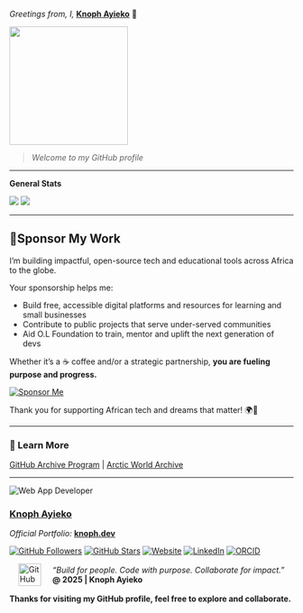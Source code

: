 *Greetings from, I,* **[Knoph Ayieko](https://github.com/Knoph1)** 👋

<img src="https://media2.giphy.com/media/v1.Y2lkPTc5MGI3NjExYndwd2dlYThvczl0ZXc3cjduMzNjZ3lyNnljZnpldDdsM2IwdTdieCZlcD12MV9pbnRlcm5hbF9naWZfYnlfaWQmY3Q9Zw/jBOOXxSJfG8kqMxT11/giphy.gif" height="210">

> *Welcome to my *GitHub* profile*

---

**General Stats**

<div align="flex">

  <!-- GitHub Stats with "contribs" hidden -->
  <img src="https://github-readme-stats.vercel.app/api?username=Knoph1&show_icons=true&theme=compact&hide=contribs" />
  <!-- Top Languages -->
  <img src="https://github-readme-stats.vercel.app/api/top-langs/?username=Knoph1&layout=compact&theme=compact" />

</div>

---

## 💖Sponsor My Work

I’m building impactful, open-source tech and educational tools across Africa to the globe.

Your sponsorship helps me:
- Build free, accessible digital platforms and resources for learning and small businesses
- Contribute to public projects that serve under-served communities
- Aid O.L Foundation to train, mentor and uplift the next generation of devs

Whether it’s a ☕ coffee and/or a strategic partnership, **you are fueling purpose and progress.**

[![Sponsor Me](https://img.shields.io/badge/Sponsor-Knoph%20Ayieko-%23ff69b4?style=for-the-badge&logo=github-sponsors&logoColor=white)](https://github.com/sponsors/Knoph1)

Thank you for supporting African tech and dreams that matter! 🌍🚀

---

### 📜 Learn More

[GitHub Archive Program](https://archiveprogram.github.com/) | [Arctic World Archive](https://arcticworldarchive.org/)

---

![Web App Developer](https://img.shields.io/badge/Developed%20By%20%3A-Knoph%20Ayieko)

### [Knoph Ayieko](https://github.com/Knoph1)

_Official Portfolio:_ **[knoph.dev](https://www.knoph.dev/)**

[![GitHub Followers](https://img.shields.io/github/followers/Knoph1?style=social)](https://github.com/Knoph1)
[![GitHub Stars](https://img.shields.io/github/stars/Knoph1?style=social)](https://github.com/Knoph1)
[![Website](https://img.shields.io/badge/Website-knoph.dev-blue?style=flat&logo=google-chrome)](https://knoph.dev)
[![LinkedIn](https://img.shields.io/badge/LinkedIn-Knoph%20Ayieko-blue?style=flat&logo=linkedin)](https://www.linkedin.com/in/knoph-ayieko)
[![ORCID](https://img.shields.io/badge/ORCID-0009--0001--3787--513X-green?style=flat&logo=orcid)](https://orcid.org/0009-0001-3787-513X)

<div style="display: flex; align-items: center; justify-content: center; gap: 20px;">
  
  <!-- GitHub Icon -->
  <a href="https://github.com/Knoph1" target="_blank" rel="noopener noreferrer">
    <img src="https://cdn.jsdelivr.net/npm/simple-icons@3.0.1/icons/github.svg" alt="GitHub" height="40">
  </a>

  <!-- Quote and Attribution -->
  <div style="text-align: left;">
    <p style="margin: 0; font-style: italic;">“Build for people. Code with purpose. Collaborate for impact.”</p>
    <p style="margin: 0; font-weight: bold;">@ 2025 | Knoph Ayieko</p>
  </div>

</div>

**Thanks for visiting my GitHub profile, feel free to explore and collaborate.**
